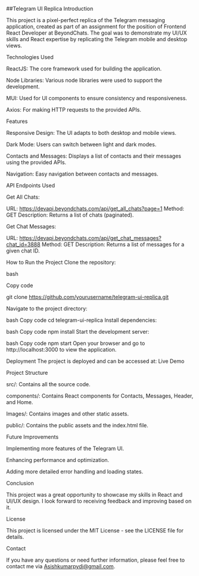 ##Telegram UI Replica
Introduction

This project is a pixel-perfect replica of the Telegram messaging application, created as part of an assignment for the position of Frontend React Developer at BeyondChats. The goal was to demonstrate my UI/UX skills and React expertise by replicating the Telegram mobile and desktop views.

Technologies Used

ReactJS: The core framework used for building the application.

Node Libraries: Various node libraries were used to support the development.

MUI: Used for UI components to ensure consistency and responsiveness.

Axios: For making HTTP requests to the provided APIs.

Features

Responsive Design: The UI adapts to both desktop and mobile views.

Dark Mode: Users can switch between light and dark modes.

Contacts and Messages: Displays a list of contacts and their messages using the provided APIs.

Navigation: Easy navigation between contacts and messages.

API Endpoints Used

Get All Chats:

URL: https://devapi.beyondchats.com/api/get_all_chats?page=1 Method: GET Description: Returns a list of chats (paginated).

Get Chat Messages:

URL: https://devapi.beyondchats.com/api/get_chat_messages?chat_id=3888 Method: GET Description: Returns a list of messages for a given chat ID.

How to Run the Project Clone the repository:

bash

Copy code

git clone https://github.com/yourusername/telegram-ui-replica.git

Navigate to the project directory:

bash Copy code cd telegram-ui-replica Install dependencies:

bash Copy code npm install Start the development server:

bash Copy code npm start Open your browser and go to http://localhost:3000 to view the application.

Deployment The project is deployed and can be accessed at: Live Demo

Project Structure

src/: Contains all the source code.

components/: Contains React components for Contacts, Messages, Header, and Home.

Images/: Contains images and other static assets.

public/: Contains the public assets and the index.html file.

Future Improvements

Implementing more features of the Telegram UI.

Enhancing performance and optimization.

Adding more detailed error handling and loading states.

Conclusion

This project was a great opportunity to showcase my skills in React and UI/UX design. I look forward to receiving feedback and improving based on it.

License

This project is licensed under the MIT License - see the LICENSE file for details.

Contact

If you have any questions or need further information, please feel free to contact me via Asishkumarpydi@gmail.com.
